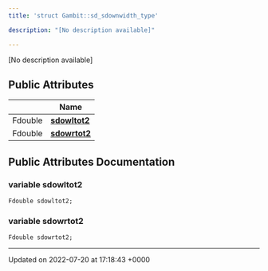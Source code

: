 ```yaml
---
title: 'struct Gambit::sd_sdownwidth_type'

description: "[No description available]"

---
```









[No description available]

## Public Attributes

|                | Name           |
| -------------- | -------------- |
| Fdouble | **[sdowltot2](/documentation/code/classes/structgambit_1_1sd__sdownwidth__type/#variable-sdowltot2)**  |
| Fdouble | **[sdowrtot2](/documentation/code/classes/structgambit_1_1sd__sdownwidth__type/#variable-sdowrtot2)**  |

## Public Attributes Documentation

### variable sdowltot2

```
Fdouble sdowltot2;
```


### variable sdowrtot2

```
Fdouble sdowrtot2;
```


-------------------------------

Updated on 2022-07-20 at 17:18:43 +0000